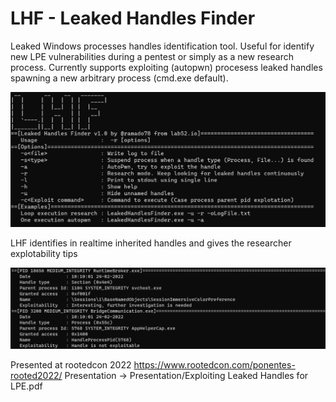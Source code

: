 # LHF - Leaked Handles Finder
Leaked Windows processes handles identification tool. Useful for identify new LPE vulnerabilities during a pentest or simply as a new research process. 
Currently supports exploiting (autopwn) procesess leaked handles spawning a new arbitrary process (cmd.exe default).

![](Images/Help.png)

LHF identifies in realtime inherited handles and gives the researcher explotability tips

![](Images/OutputLog.png)

Presented at rootedcon 2022 https://www.rootedcon.com/ponentes-rooted2022/
Presentation -> Presentation/Exploiting Leaked Handles for LPE.pdf
